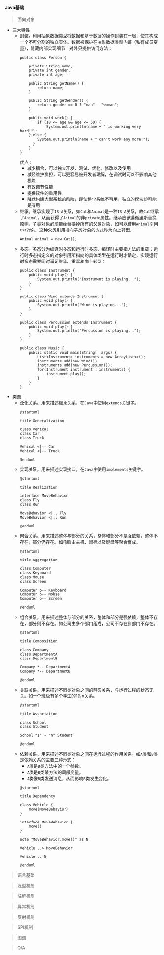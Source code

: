 #### Java基础

> 面向对象
  * 三大特性
    * 封装。利用抽象数据类型将数据和基于数据的操作封装在一起，使其构成一个不可分割的独立实体。数据被保护在抽象数据类型内部（私有成员变量），隐藏内部实现细节，对外只提供访问方法：
      ```
      public class Person {
          
          private String name;
          private int gender;
          private int age;
          
          public String getName() {
              return name;
          }
          
          public String getGender() {
              return gender == 0 ? "man" : "woman";
          }
          
          public void work() {
              if (18 <= age && age <= 50) {
                  System.out.println(name + " is working very hard!");
          } else {
              System.out.println(name + " can't work any more!");
            }
          }
      }
      ```
      优点：
        * 减少耦合，可以独立开发、测试、优化、修改以及使用
        * 减轻维护负担，可以更容易被开发者理解，在调试时可以不影响其他模块
        * 有效调节性能
        * 提供软件的重用性
        * 降低构建大型系统的风险，即使整个系统不可用，独立的模块却可能是有用
    * 继承。继承实现了```IS-A```关系，如```Cat```和```Animal```是一种```IS-A```关系，故```Cat```继承了```Animal```，从而获得了```Animal```的非```private```属性。继承应该遵循里斯替换原则，子类对象必须能给替换掉所有的父类对象，如可以使用```Animal```引用```Cat```对象，这种父类引用指向子类对象的方式称为向上转型。
      ```
      Animal animal = new Cat();
      ```
    * 多态。多态分为编译时多态和运行时多态。编译时主要指方法的重载；运行时多态指定义的对象引用所指向的具体类型在运行时才确定，实现运行时多态需要同时满足继承、重写和向上转型：
      ```
      public class Instrument {
          public void play() {
              System.out.println("Instrument is playing...");
          }
      }
      
      public class Wind extends Instrument {
          public void play() {
              System.out.println("Wind is playing...");
          }
      }
      
      public class Percussion extends Instrument {
          public void play() {
              System.out.println("Percussion is playing...");
          }
      }
      
      public class Music {
          public static void main(String[] args) {
              List<Instrument> instruments = new ArrayList<>();
              instruments.add(new Wind());
              instruments.add(new Percussion());
              for(Instrument instrument : instruments) {
                  instrument.play();
              }
          }
      }
      ```
  * 类图
    * 泛化关系。用来描述继承关系，在```Java```中使用```extends```关键字。
      ```
      @startuml
      
      title Generalization

      class Vehical
      class Car
      class Truck

      Vehical <|-- Car
      Vehical <|-- Truck

      @enduml
      ```
    * 实现关系。用来描述实现接口，在```Java```中使用```implements```关键字。
      ```
      @startuml
      
      title Realization
      
      interface MoveBehavior
      class Fly
      class Run
      
      MoveBehavior <|.. Fly
      MoveBehavior <|.. Run
      
      @enduml
      ```
    * 聚合关系。用来描述整体与部分的关系，整体和部分不是强依赖，整体不存在，部分仍存在。如电脑由主机、鼠标以及键盘等聚合而成。
      ```
      @startuml
      
      title Aggregation
      
      class Computer
      class Keyboard
      class Mouse
      class Screen
      
      Computer o-- Keyboard
      Computer o-- Mouse
      Computer o-- Screen
      
      @enduml
      ```
    * 组合关系。用来描述整体与部分的关系，整体和部分是强依赖，整体不存在，部分则不存在。如公司由多个部门组成，公司不存在则部门不存在。
      ```
      @startuml
      
      title Composition
      
      class Company
      class DepartmentA
      class DepartmentB
      
      Company *-- DepartmentA
      Company *-- DepartmentB
      
      @enduml
      ```
    * 关联关系。用来描述不同类对象之间的静态关系，与运行过程的状态无关。如一个班级有多个学生的1对```n```关系。
      ```
      @startuml
      
      title Association
      
      class School
      class Student
      
      School "1" - "n" Student
      
      @enduml
      ```
    * 依赖关系。用来描述不同类对象之间在运行过程的作用关系。如```A```类和```B```类是依赖关系的主要三种形式：
      * ```A```类是```B```类方法中的一个参数。
      * ```A```类是```B```类某方法的局部变量。
      * ```A```类像```B```类发送消息，从而影响```B```类发生变化。
      ```
      @startuml
      
      title Dependency
      
      class Vehicle {
          move(MoveBehavior)
      }

      interface MoveBehavior {
          move()
      }

      note "MoveBehavior.move()" as N

      Vehicle ..> MoveBehavior

      Vehicle .. N

      @enduml
      ```

> 语言基础

> 泛型机制

> 注解机制

> 异常机制

> 反射机制

> SPI机制

> 图谱

> Q/A